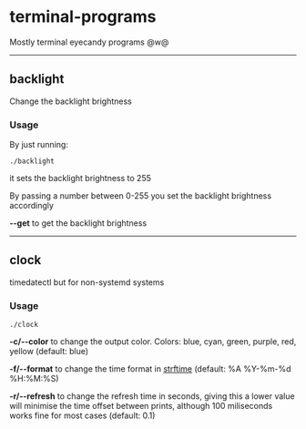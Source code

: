 # terminal-programs

Mostly terminal eyecandy programs @w@

---

## backlight

Change the backlight brightness

### Usage

By just running:

```
./backlight
```

it sets the backlight brightness to 255

By passing a number between 0-255 you set the backlight brightness accordingly

**\-\-get** to get the backlight brightness

---

## clock

timedatectl but for non-systemd systems

### Usage

```
./clock
```

**-c/\-\-color** to change the output color. Colors: blue, cyan, green, purple, red, yellow (default: blue)

**-f/\-\-format** to change the time format in [strftime](https://strftime.org) (default: %A %Y-%m-%d %H:%M:%S)

**-r/\-\-refresh** to change the refresh time in seconds, giving this a lower value will minimise the time offset between prints, although 100 miliseconds works fine for most cases (default: 0.1)
